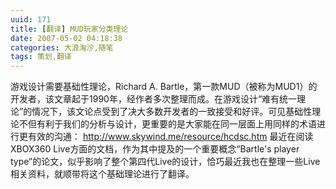 ```yaml
---
uuid: 171
title: [翻译] MUD玩家分类理论
date: 2007-05-02 04:18:38
categories: 大浪淘沙,随笔
tags: 策划,翻译
---
```

游戏设计需要基础性理论，Richard A. Bartle，第一款MUD（被称为MUD1）的开发者，该文章起于1990年，经作者多次整理而成。在游戏设计“难有统一理论”的情况下，该文论点受到了决大多数开发者的一致接受和好评。可见基础性理论不但有利于我们的分析与设计，更重要的是大家能在同一层面上用同样的术语进行更有效的沟通：
<http://www.skywind.me/resource/hcdsc.htm> 最近在阅读 XBOX360 Live方面的文档，作为其中提及的一个重要概念“Bartle's player type”的论文，似乎影响了整个第四代Live的设计，恰巧最近我也在整理一些Live相关资料，就顺带将这个基础理论进行了翻译。

